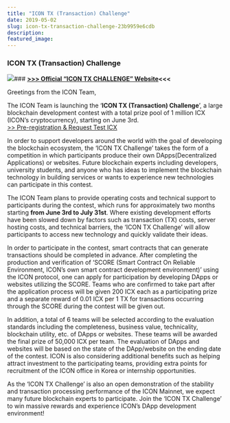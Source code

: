 ```yaml
---
title: "ICON TX (Transaction) Challenge"
date: 2019-05-02
slug: icon-tx-transaction-challenge-23b9959e6cdb
description:
featured_image:
---
```


### **ICON TX (Transaction) Challenge**

![](https://cdn-images-1.medium.com/max/800/1*gFFRSuBObk_LF1nA5V5Z1w.png)### [**>>> Official “ICON TX CHALLENGE” Website**](https://txchallenge.icon.foundation/#/?lang=en)**<<<**

Greetings from the ICON Team,

The ICON Team is launching the ‘**ICON TX (Transaction) Challenge**’, a large blockchain development contest with a total prize pool of 1 million ICX (ICON’s cryptocurrency), starting on June 3rd.   
[>> Pre-registration & Request Test ICX](http://bit.ly/2PPARYx)

In order to support developers around the world with the goal of developing the blockchain ecosystem, the ‘ICON TX Challenge’ takes the form of a competition in which participants produce their own DApps(Decentralized Applications) or websites. Future blockchain experts including developers, university students, and anyone who has ideas to implement the blockchain technology in building services or wants to experience new technologies can participate in this contest.

The ICON Team plans to provide operating costs and technical support to participants during the contest, which runs for approximately two months starting **from June 3rd to July 31st**. Where existing development efforts have been slowed down by factors such as transaction (TX) costs, server hosting costs, and technical barriers, the ‘ICON TX Challenge’ will allow participants to access new technology and quickly validate their ideas.

In order to participate in the contest, smart contracts that can generate transactions should be completed in advance. After completing the production and verification of ‘SCORE (Smart Contract On Reliable Environment, ICON’s own smart contract development environment)’ using the ICON protocol, one can apply for participation by developing DApps or websites utilizing the SCORE. Teams who are confirmed to take part after the application process will be given 200 ICX each as a participating prize and a separate reward of 0.01 ICX per 1 TX for transactions occurring through the SCORE during the contest will be given out.

In addition, a total of 6 teams will be selected according to the evaluation standards including the completeness, business value, technicality, blockchain utility, etc. of DApps or websites. These teams will be awarded the final prize of 50,000 ICX per team. The evaluation of DApps and websites will be based on the state of the DApp/website on the ending date of the contest. ICON is also considering additional benefits such as helping attract investment to the participating teams, providing extra points for recruitment of the ICON office in Korea or internship opportunities.

As the ‘ICON TX Challenge’ is also an open demonstration of the stability and transaction processing performance of the ICON Mainnet, we expect many future blockchain experts to participate. Join the ‘ICON TX Challenge’ to win massive rewards and experience ICON’s DApp development environment!

